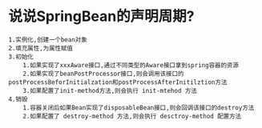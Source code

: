 # 说说SpringBean的声明周期?
    1.实例化,创建一个bean对象
    2.填充属性,为属性赋值
    3.初始化
        1.如果实现了xxxAware接口,通过不同类型的Aware接口拿到spring容器的资源
        2.如果实现了beanPostProcessor接口,则会调用该接口的postProcessBeforInitialzation和postProcessAfterInitilztion方法
        3.如果配置了init-method方法,则会执行 init-mtehod 方法
    4.销毁
        1.容器关闭后如果Bean实现了disposableBean接口,则会回调该接口的destroy方法
        2.如果配置了 destroy-method 方法,则会执行 desctroy-method 配置方法   
            
           

